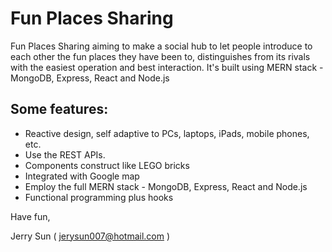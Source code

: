 # Fun Places Sharing

Fun Places Sharing aiming to make a social hub to let people introduce to each other the fun places they have been to, distinguishes from its rivals with the easiest operation and best interaction. It's built using MERN stack - MongoDB, Express, React and Node.js

## Some features:
- Reactive design, self adaptive to PCs, laptops, iPads, mobile phones, etc.
- Use the REST APIs. 
- Components construct like LEGO bricks
- Integrated with Google map
- Employ the full MERN stack - MongoDB, Express, React and Node.js
- Functional programming plus hooks

Have fun,

Jerry Sun ( jerysun007@hotmail.com )
